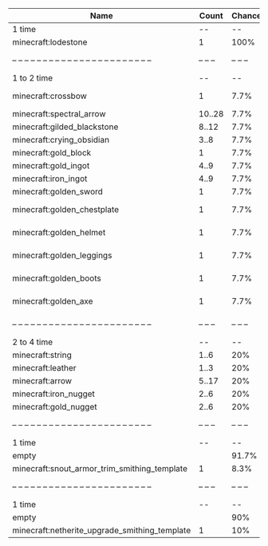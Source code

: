 | Name                                          | Count  | Chance | Weight | Comment                       |
| --------------------------------------------- | ------ | ------ | ------ | ----------------------------- |
| 1 time                                        |     -- |     -- |     -- |                               |
| minecraft:lodestone                           |      1 |   100% |      1 |                               |
| – – – – – – – – – – – – – – – – – – – – – – – | – – –  | – – –  | – – –  | – – – – – – – – – – – – – – – |
| 1 to 2 time                                   |     -- |     -- |     -- |                               |
| minecraft:crossbow                            |      1 |   7.7% |   1/13 | enchantments: #on_random_loot |
| minecraft:spectral_arrow                      | 10..28 |   7.7% |   1/13 |                               |
| minecraft:gilded_blackstone                   |  8..12 |   7.7% |   1/13 |                               |
| minecraft:crying_obsidian                     |   3..8 |   7.7% |   1/13 |                               |
| minecraft:gold_block                          |      1 |   7.7% |   1/13 |                               |
| minecraft:gold_ingot                          |   4..9 |   7.7% |   1/13 |                               |
| minecraft:iron_ingot                          |   4..9 |   7.7% |   1/13 |                               |
| minecraft:golden_sword                        |      1 |   7.7% |   1/13 |                               |
| minecraft:golden_chestplate                   |      1 |   7.7% |   1/13 | enchantments: #on_random_loot |
| minecraft:golden_helmet                       |      1 |   7.7% |   1/13 | enchantments: #on_random_loot |
| minecraft:golden_leggings                     |      1 |   7.7% |   1/13 | enchantments: #on_random_loot |
| minecraft:golden_boots                        |      1 |   7.7% |   1/13 | enchantments: #on_random_loot |
| minecraft:golden_axe                          |      1 |   7.7% |   1/13 | enchantments: #on_random_loot |
| – – – – – – – – – – – – – – – – – – – – – – – | – – –  | – – –  | – – –  | – – – – – – – – – – – – – – – |
| 2 to 4 time                                   |     -- |     -- |     -- |                               |
| minecraft:string                              |   1..6 |    20% |    1/5 |                               |
| minecraft:leather                             |   1..3 |    20% |    1/5 |                               |
| minecraft:arrow                               |  5..17 |    20% |    1/5 |                               |
| minecraft:iron_nugget                         |   2..6 |    20% |    1/5 |                               |
| minecraft:gold_nugget                         |   2..6 |    20% |    1/5 |                               |
| – – – – – – – – – – – – – – – – – – – – – – – | – – –  | – – –  | – – –  | – – – – – – – – – – – – – – – |
| 1 time                                        |     -- |     -- |     -- |                               |
| empty                                         |        |  91.7% |  11/12 |                               |
| minecraft:snout_armor_trim_smithing_template  |      1 |   8.3% |   1/12 |                               |
| – – – – – – – – – – – – – – – – – – – – – – – | – – –  | – – –  | – – –  | – – – – – – – – – – – – – – – |
| 1 time                                        |     -- |     -- |     -- |                               |
| empty                                         |        |    90% |   9/10 |                               |
| minecraft:netherite_upgrade_smithing_template |      1 |    10% |   1/10 |                               |